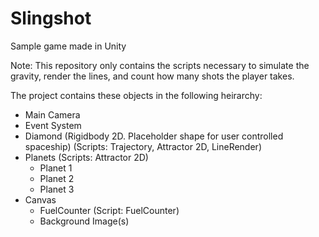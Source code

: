 # Slingshot
Sample game made in Unity

Note: This repository only contains the scripts necessary to simulate the gravity, render the lines, and count how many shots the player takes. 

The project contains these objects in the following heirarchy:

- Main Camera
- Event System
- Diamond (Rigidbody 2D. Placeholder shape for user controlled spaceship)
  (Scripts: Trajectory, Attractor 2D, LineRender)
- Planets 
  (Scripts: Attractor 2D)
  - Planet 1
  - Planet 2
  - Planet 3
- Canvas
  - FuelCounter (Script: FuelCounter)
  - Background Image(s)

